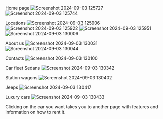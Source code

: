Home page 
![Screenshot 2024-09-03 125727](https://github.com/user-attachments/assets/90569e8f-1cf9-44ea-891d-c7c23e3d276f)
![Screenshot 2024-09-03 125744](https://github.com/user-attachments/assets/c2d6a27d-633c-4dc1-856d-34be9580edb6)

Locations
![Screenshot 2024-09-03 125906](https://github.com/user-attachments/assets/1044831c-2372-4208-a852-f995b8ffe01e)
![Screenshot 2024-09-03 125922](https://github.com/user-attachments/assets/80e0d070-59fe-4f8e-a49b-c5677ea52687)
![Screenshot 2024-09-03 125951](https://github.com/user-attachments/assets/e5e13d91-98a4-4735-aa63-5553fc9b9376)
![Screenshot 2024-09-03 130006](https://github.com/user-attachments/assets/5c23a855-fa40-473a-97ed-7e095ccce4e5)

About us
![Screenshot 2024-09-03 130031](https://github.com/user-attachments/assets/e959ff25-5bd2-4c19-b8e7-e5521b048180)
![Screenshot 2024-09-03 130044](https://github.com/user-attachments/assets/aebe0646-261e-4c0b-b814-fe2ff8ed3447)

Contacts
![Screenshot 2024-09-03 130100](https://github.com/user-attachments/assets/99c61fd5-f175-4ab4-b560-392902ca73f5)

Car fleet
Sedans
![Screenshot 2024-09-03 130342](https://github.com/user-attachments/assets/cb7e4836-bfb6-404e-a091-86226e60a360)

Station wagons
![Screenshot 2024-09-03 130402](https://github.com/user-attachments/assets/08c478bd-027e-4509-bfa4-055235ad671b)

Jeeps
![Screenshot 2024-09-03 130417](https://github.com/user-attachments/assets/23282522-c2f4-4883-bb3a-74676ac1e8c5)

Luxury cars
![Screenshot 2024-09-03 130433](https://github.com/user-attachments/assets/56109a0a-d373-40a4-85b5-1176cdcf7b7b)

Clicking on the car you want takes you to another page with features and information on how to rent it.
